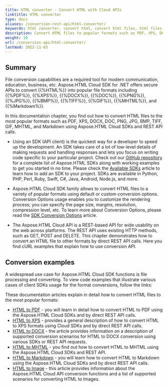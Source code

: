 ```yaml
---
title: HTML converter - Convert HTML with Cloud APIs
linktitle: HTML converter
type: docs
aliases: /conversion-rest-api/html-converter/
keywords: html converter, convert html, convert html files, html files, html conversion, cloud sdk, rest api, rest api call
description: Convert HTML files to popular formats such as PDF, XPS, DOCX, PNG, JPG, BMP, TIFF, GIF, MHTML, and Markdown using Aspose.HTML Cloud SDKs.
weight: 10
url: /conversion-api/html-converter/
lastmod: 2022-11-03
---
```


## **Summary**

File conversion capabilities are a required tool for modern communication, education, business, etc. Aspose.HTML Cloud SDK for .NET offers secure APIs to convert {{%HTML%}} into popular file formats including {{%PDF%}}, {{%XPS%}}, {{%DOCX%}}, {{%DOC%}}, {{%PNG%}}, {{%JPG%}}, {{%BMP%}}, {{%TIFF%}}, {{%GIF%}}, {{%MHTML%}}, and {{%Markdown%}}.

In this documentation chapter, you find out how to convert HTML files to the most popular formats such as PDF, XPS, DOCX, DOC, PNG, JPG, BMP, TIFF, GIF, MHTML, and Markdown using Aspose.HTML Cloud SDKs and REST API calls. 

 - Using an SDK (API client) is the quickest way for a developer to speed up the development. An SDK takes care of a lot of low-level details of making requests and handling responses and lets you focus on writing code specific to your particular project. Check out our [GitHub repository](https://github.com/aspose-html-cloud) for a complete list of Aspose.HTML SDKs along with working examples to get you started in no time. Please check the [Available SDKs](/html/overview/available-sdks/) article to learn how to add an SDK to your project. SDKs are available in Python, PHP, Perl, Ruby, Swift, C#, Java, Android, Node.js, and more.
 
 - Aspose.HTML Cloud SDK family allows to convert HTML files to a variety of popular formats using default or custom conversion options. Conversion Options usage enables you to customize the rendering process; you can specify the page size, margins, resolution, compression level, etc. To learn more about Conversion Options, please read the [SDK Conversion Options](html/conversion-api/sdk-conversion-options/) article.

 - The Aspose.HTML Cloud API is a REST-based API for wide usability on the web across platforms. The REST API uses existing HTTP methods, such as GET, POST and DELETE. This chapter demonstrates how to convert an HTML file to other formats by direct REST API calls. Here you find cURL examples that explain how to use conversion API.



## **Conversion examples**

A widespread use case for Aspose.HTML Cloud SDK functions is file processing and converting. To view code examples that illustrate various cases of client SDKs usage for the format conversions, follow the links:

These documentation articles explain in detail how to convert HTML files to the most popular formats:

 - [HTML to PDF](/html/convert-html-to-pdf/) - you will learn in detail how to convert HTML to PDF using the Aspose.HTML Cloud SDKs and by direct REST API calls.
 - [HTML to XPS](/html/convert-html-to-xps/) - provides a general description of how to convert HTML to XPS formats using Cloud SDKs and by direct REST API calls.
 - [HTML to DOCX](/html/convert-html-to-docx/) - the article provides information on a description of supported conversion scenarios for HTML to DOCX conversion using various SDKs or REST API requests.
 - [HTML to MHTML](/html/convert-html-to-mhtml/) - you find out how to convert HTML to MHTML using the Aspose.HTML Cloud SDKs and REST API.
 - [HTML to Markdown](/html/covnert-html-to-md/) - you will learn how to convert HTML to Markdown using the Aspose.HTML Cloud SDKs and by direct REST API calls.
 - [HTML to Image](/html/convert-html-to-image/) -  this article provides information about the Aspose.HTML Cloud API conversion functions and a list of supported scenarios for converting HTML to Images.